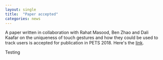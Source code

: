 ```yaml
---
layout: single
title:  "Paper accepted"
categories: news
---
```


<p>
A paper written in collaboration with Rahat Masood, Ben Zhao and Dali Kaafar on the uniqueness of touch gestures and how they could be used to track users is accepted for publication in PETS 2018. Here's the <a href="https://www.degruyter.com/view/j/popets.2018.2018.issue-2/popets-2018-0016/popets-2018-0016.xml">link</a>.
</p>

<p> Testing </p>

